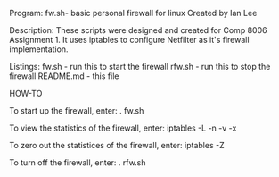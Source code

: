 Program: fw.sh- basic personal firewall for linux
	Created by Ian Lee

Description: 
	These scripts were designed and created for Comp 8006 Assignment 1.
	It uses iptables to configure Netfilter as it's firewall implementation.

Listings:
	fw.sh		- run this to start the firewall
	rfw.sh		- run this to stop the firewall
	README.md	- this file


HOW-TO

To start up the firewall, enter:
	. fw.sh

To view the statistics of the firewall, enter:
	iptables -L -n -v -x

To zero out the statistices of the firewall, enter:
	iptables -Z

To turn off the firewall, enter:
	. rfw.sh




